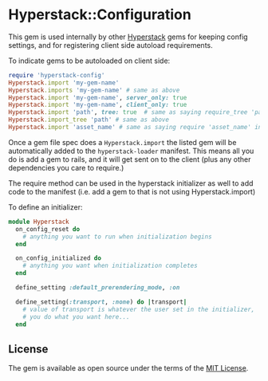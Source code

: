 # Hyperstack::Configuration

This gem is used internally by other [Hyperstack](http://ruby-hyperstack.io) gems for keeping config settings, and for registering client side autoload requirements.

To indicate gems to be autoloaded on client side:

```ruby
require 'hyperstack-config'
Hyperstack.import 'my-gem-name'
Hyperstack.imports 'my-gem-name' # same as above
Hyperstack.import 'my-gem-name', server_only: true
Hyperstack.import 'my-gem-name', client_only: true
Hyperstack.import 'path', tree: true  # same as saying require_tree 'path' in a manifest file
Hyperstack.import_tree 'path' # same as above
Hyperstack.import 'asset_name' # same as saying require 'asset_name' in a manifest file
```

Once a gem file spec does a `Hyperstack.import` the listed gem will be automatically added to the `hyperstack-loader` manifest.   This means all you do is add a gem
to rails, and it will get sent on to the client (plus any other dependencies you care to require.)

The require method can be used in the hyperstack initializer as well to add code to the manifest (i.e. add a gem to that is not using Hyperstack.import)

To define an initializer:

```ruby
module Hyperstack
  on_config_reset do
    # anything you want to run when initialization begins
  end

  on_config_initialized do
    # anything you want when initialization completes
  end

  define_setting :default_prerendering_mode, :on

  define_setting(:transport, :none) do |transport|
    # value of transport is whatever the user set in the initializer,
    # you do what you want here...
  end
```

## License

The gem is available as open source under the terms of the [MIT License](http://opensource.org/licenses/MIT).
